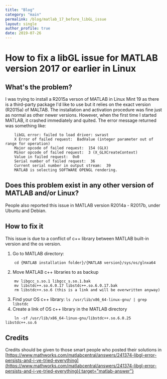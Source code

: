 ```yaml
---
title: "Blog"
category: "main"
permalink: /blog/matlab_17_before_libGL_issue
layout: single
author_profile: true
date: 2019-07-26
---
```


# How to fix a libGL issue for MATLAB version 2017 or earlier in Linux

## What's the problem?

I was trying to install a R2015a verson of MATLAB in Linux Mint 19 as there is a third-party package I'd like to use but it relies on the exact version (R2015a) of MALTAB. The installation and activation procedure was fine just as normal as other newer versions. However, when the first time I started MATLAB, it crashed immediately and quited. The error message returned was something like:
```
    libGL error: failed to load driver: swrast
    X Error of failed request:  BadValue (integer parameter out of range for operation)
    Major opcode of failed request:  154 (GLX)
    Minor opcode of failed request:  3 (X_GLXCreateContext)
    Value in failed request:  0x0
    Serial number of failed request:  36
    Current serial number in output stream:  39
    MATLAB is selecting SOFTWARE OPENGL rendering.
```

## Does this problem exist in any other version of MATLAB and/or Linux?

People also reported this issue in MATLAB version R2014a - R2017b, under Ubuntu and Debian.

## How to fix it

This issue is due to a conflict of c++ library between MATLAB built-in version and the os version.

1. Go to MATLAB directory:
```
    cd {MATLAB installation folder}/{MATLAB version}/sys/os/glnxa64
```

2. Move MATLAB c++ libraries to as backup
```
    mv libgcc_s.so.1 libgcc_s.so.1.bak
    mv libstdc++.so.6.0.17 libstdc++.so.6.0.17.bak
    rm libstdc++.so.6 (this is a link and will be overwritten anyway)
```
3. Find your OS c++ library: `ls /usr/lib/x86_64-linux-gnu/ | grep libstdc`
4. Create a link of OS c++ library in the MATLAB directory
```
    ln -sf /usr/lib/x86_64-linux-gnu/libstdc++.so.6.0.25 libstdc++.so.6
```

## Credits

Credits should be given to those smart people who posted their solutions in [https://www.mathworks.com/matlabcentral/answers/241374-libgl-error-persists-and-i-ve-tried-everything](https://www.mathworks.com/matlabcentral/answers/241374-libgl-error-persists-and-i-ve-tried-everything){:target="matlab-answer"}